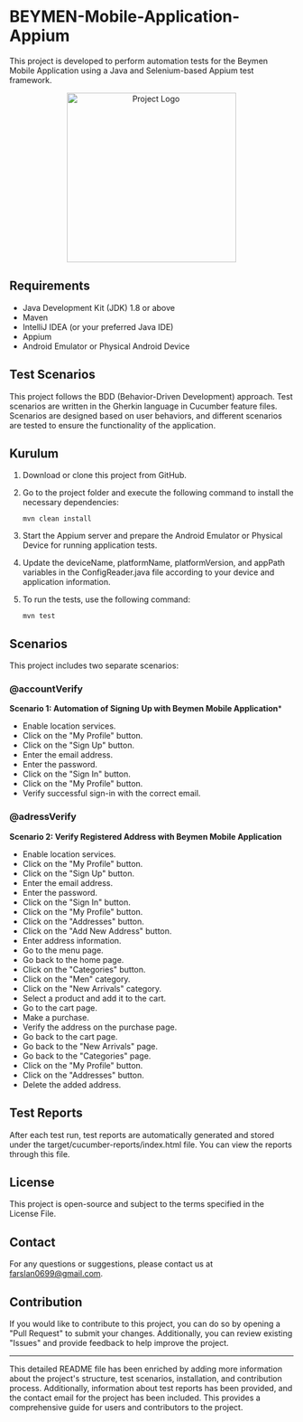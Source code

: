 # BEYMEN-Mobile-Application-Appium

This project is developed to perform automation tests for the Beymen Mobile Application using a Java and Selenium-based Appium test framework.

<p align="center">
  <img src="https://landostudio.com/wp-content/uploads/2020/11/beymen-logo.png" alt="Project Logo" width="300" />
</p>

## Requirements

- Java Development Kit (JDK) 1.8 or above
- Maven
- IntelliJ IDEA (or your preferred Java IDE)
- Appium
- Android Emulator or Physical Android Device

## Test Scenarios

This project follows the BDD (Behavior-Driven Development) approach. Test scenarios are written in the Gherkin language in Cucumber feature files. Scenarios are designed based on user behaviors, and different scenarios are tested to ensure the functionality of the application.

## Kurulum

1. Download or clone this project from GitHub.

2. Go to the project folder and execute the following command to install the necessary dependencies:
   ```
   mvn clean install
   ```

3. Start the Appium server and prepare the Android Emulator or Physical Device for running application tests.

4. Update the deviceName, platformName, platformVersion, and appPath variables in the ConfigReader.java file according to your device and application information.

5. To run the tests, use the following command:
   ```
   mvn test
   ```

## Scenarios

This project includes two separate scenarios:
### @accountVerify

**Scenario 1: Automation of Signing Up with Beymen Mobile Application***
- Enable location services.
- Click on the "My Profile" button.
- Click on the "Sign Up" button.
- Enter the email address.
- Enter the password.
- Click on the "Sign In" button.
- Click on the "My Profile" button.
- Verify successful sign-in with the correct email.

### @adressVerify

**Scenario 2: Verify Registered Address with Beymen Mobile Application**
- Enable location services.
- Click on the "My Profile" button.
- Click on the "Sign Up" button.
- Enter the email address.
- Enter the password.
- Click on the "Sign In" button.
- Click on the "My Profile" button.
- Click on the "Addresses" button.
- Click on the "Add New Address" button.
- Enter address information.
- Go to the menu page.
- Go back to the home page.
- Click on the "Categories" button.
- Click on the "Men" category.
- Click on the "New Arrivals" category.
- Select a product and add it to the cart.
- Go to the cart page.
- Make a purchase.
- Verify the address on the purchase page.
- Go back to the cart page.
- Go back to the "New Arrivals" page.
- Go back to the "Categories" page.
- Click on the "My Profile" button.
- Click on the "Addresses" button.
- Delete the added address.

## Test Reports

After each test run, test reports are automatically generated and stored under the target/cucumber-reports/index.html file. You can view the reports through this file.

## License

This project is open-source and subject to the terms specified in the License File.

## Contact

For any questions or suggestions, please contact us at farslan0699@gmail.com.

## Contribution

If you would like to contribute to this project, you can do so by opening a "Pull Request" to submit your changes. Additionally, you can review existing "Issues" and provide feedback to help improve the project.

---

This detailed README file has been enriched by adding more information about the project's structure, test scenarios, installation, and contribution process. Additionally, information about test reports has been provided, and the contact email for the project has been included. This provides a comprehensive guide for users and contributors to the project.
